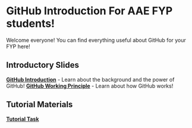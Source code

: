 # GitHub Introduction For AAE FYP students!
Welcome everyone! You can find everything useful about GitHub for your FYP here!
## Introductory Slides
<a href="What is GitHub.pdf"><strong>GitHub Introduction</strong></a> - Learn about the background and the power of GitHub!
<a href="GitHub Working Principle.pdf"><strong>GitHub Working Principle</strong></a> - Learn about how GitHub works!

## Tutorial Materials
<a href="ENG1003 Week 3 Tutorial.pdf"><strong>Tutorial Task</strong></a>
